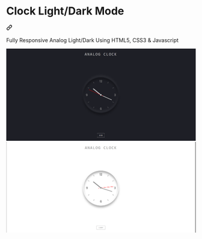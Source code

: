 
<div class="markdown-heading" dir="auto"><h1 tabindex="-1" class="heading-element" dir="auto">Clock Light/Dark Mode</h1>
<a id="user-content-dark-mode" class="anchor" aria-label="Permalink: Clock Dark Mode" href="#clock-dark-mode">
<svg class="octicon octicon-link" viewBox="0 0 16 16" version="1.1" width="16" height="16" aria-hidden="true">
<path d="m7.775 3.275 1.25-1.25a3.5 3.5 0 1 1 4.95 4.95l-2.5 2.5a3.5 3.5 0 0 1-4.95 0 .751.751 0 0 1 .018-1.042.751.751 0 0 1 1.042-.018 1.998 1.998 0 0 0 2.83 0l2.5-2.5a2.002 2.002 0 0 0-2.83-2.83l-1.25 1.25a.751.751 0 0 1-1.042-.018.751.751 0 0 1-.018-1.042Zm-4.69 9.64a1.998 1.998 0 0 0 2.83 0l1.25-1.25a.751.751 0 0 1 1.042.018.751.751 0 0 1 .018 1.042l-1.25 1.25a3.5 3.5 0 1 1-4.95-4.95l2.5-2.5a3.5 3.5 0 0 1 4.95 0 .751.751 0 0 1-.018 1.042.751.751 0 0 1-1.042.018 1.998 1.998 0 0 0-2.83 0l-2.5 2.5a1.998 1.998 0 0 0 0 2.83Z"></path></svg></a></div>
<p dir="auto">Fully Responsive Analog Light/Dark Using HTML5, CSS3 &amp; Javascript</p>

<img src="https://raw.githubusercontent.com/abeecool/dcodeabee_analog_clock/0d294d0fe357f60c26d80d3dc72faaf2c25db913/a_clock_dark.png" alt="dcodeabee_analog_clock_light">
<br>
<img src="https://raw.githubusercontent.com/abeecool/dcodeabee_analog_clock/0d294d0fe357f60c26d80d3dc72faaf2c25db913/a_clock_light.png" alt="dcodeabee_analog_clock_dark">
